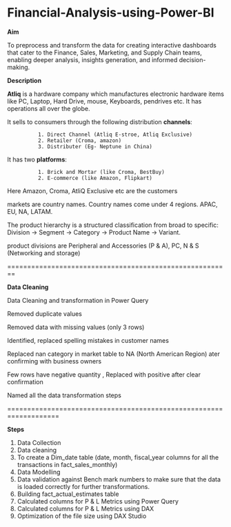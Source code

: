 # Financial-Analysis-using-Power-BI

**Aim**

To preprocess and transform the data for creating interactive dashboards that cater 
to the Finance, Sales, Marketing, and Supply Chain teams, enabling 
deeper analysis, insights generation, and informed decision-making.

**Description**

**Atliq** is a hardware company which manufactures electronic hardware items like PC, Laptop, Hard Drive, mouse, Keyboards, pendrives etc. 
It has operations all over the globe. 

It sells to consumers through the following distribution **channels**:

              1. Direct Channel (Atliq E-stroe, Atliq Exclusive)
              2. Retailer (Croma, amazon)
              3. Distributer (Eg- Neptune in China)
              
It has two **platforms**:

              1. Brick and Mortar (like Croma, BestBuy)
              2. E-commerce (like Amazon, Flipkart)
              
Here Amazon, Croma, AtliQ Exclusive etc are the customers

markets are country names. Country names come under 4 regions. APAC, EU, NA, LATAM.

The product hierarchy is a structured classification from broad to specific: Division → Segment → Category → Product Name → Variant.

product divisions are Peripheral and Accessories (P & A), PC, N & S (Networking and storage) 

========================================================

**Data Cleaning**

Data Cleaning and transformation in Power Query

Removed duplicate values

Removed data with missing values (only 3 rows)

Identified, replaced spelling mistakes in customer names

Replaced nan category in market table to NA (North American Region) ater confirming with business owners

Few rows have negative quantity , Replaced with positive after clear confirmation

Named all the data transformation steps

===================================================================

**Steps**

1. Data Collection
2. Data cleaning
3. To create a Dim_date table (date, month, fiscal_year columns for all the transactions in fact_sales_monthly)
4. Data Modelling
5. Data validation against Bench mark numbers to make sure that the data is loaded correctly for further transformations.
6. Building fact_actual_estimates table
7. Calculated columns for P & L Metrics using Power Query
8. Calculated columns for P & L Metrics using DAX
9. Optimization of the file size using DAX Studio









